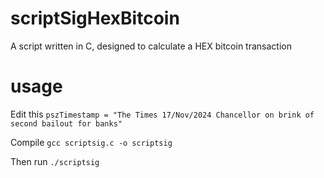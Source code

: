 # scriptSigHexBitcoin
A script written in C, designed to calculate a HEX bitcoin transaction

# usage
Edit this `pszTimestamp = "The Times 17/Nov/2024 Chancellor on brink of second bailout for banks"`

Compile
`gcc scriptsig.c -o scriptsig`

Then run
`./scriptsig`
